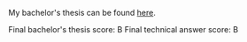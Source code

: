 My bachelor's thesis can be found [here](https://github.com/DavidKocman36/IRCPhone).

Final bachelor's thesis score: B
Final technical answer score: B
